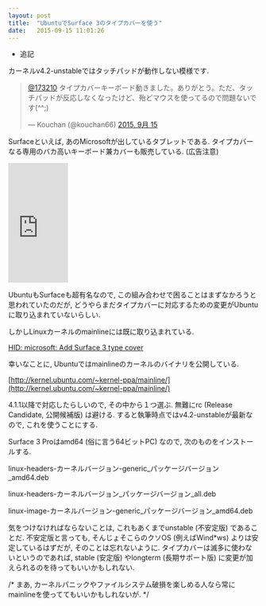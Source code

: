 ```yaml
---
layout: post
title:  "UbuntuでSurface 3のタイプカバーを使う"
date:   2015-09-15 11:01:26
---
```


* 追記

カーネルv4.2-unstableではタッチパッドが動作しない模様です.

<blockquote class="twitter-tweet" lang="ja"><p lang="ja" dir="ltr"><a href="https://twitter.com/173210">@173210</a> タイプカバーキーボード動きました。ありがとう。ただ、タッチパッドが反応しなくなったけど、殆どマウスを使ってるので問題ないです(^^;)</p>&mdash; Kouchan (@kouchan66) <a href="https://twitter.com/kouchan66/status/643630035929174016">2015, 9月 15</a></blockquote>
<script async src="//platform.twitter.com/widgets.js" charset="utf-8"></script>


Surfaceといえば, あのMicrosoftが出しているタブレットである.
タイプカバーなる専用のバカ高いキーボード兼カバーも販売している. (広告注意)

<iframe src="https://rcm-fe.amazon-adsystem.com/e/cm?lt1=_blank&bc1=000000&IS2=1&bg1=FFFFFF&fc1=000000&lc1=0000FF&t=gps0d-22&o=9&p=8&l=as4&m=amazon&f=ifr&ref=ss_til&asins=B00KQ5ADFG" style="width:120px;height:240px;" scrolling="no" marginwidth="0" marginheight="0" frameborder="0"></iframe>

UbuntuもSurfaceも超有名なので, この組み合わせで困ることはまずなかろうと思われていたのだが,
どうやらまだタイプカバーに対応するための変更がUbuntuに取り込まれていないらしい.

しかしLinuxカーネルのmainlineには既に取り込まれている.

[HID: microsoft: Add Surface 3 type cover](http://kernel.ubuntu.com/git/ubuntu/linux.git/commit?id=0439de75d32c249bd9f5824ffd5e40c4c2109d77)

幸いなことに, Ubuntuではmainlineのカーネルのバイナリを公開している.

[http://kernel.ubuntu.com/~kernel-ppa/mainline/](http://kernel.ubuntu.com/~kernel-ppa/mainline/)

4.1.1以降で対応したらしいので, その中から１つ選ぶ. 無難にrc (Release Candidate,
公開候補版) は避ける. すると執筆時点ではv4.2-unstableが最新なので, これを使うことにする.

Surface 3 Proはamd64 (俗に言う64ビットPC) なので, 次のものをインストールする.

linux-headers-カーネルバージョン-generic\_パッケージバージョン\_amd64.deb

linux-headers-カーネルバージョン\_パッケージバージョン\_all.deb

linux-image-カーネルバージョン-generic\_パッケージバージョン\_amd64.deb

気をつけなければならないことは, これもあくまでunstable (不安定版) であることだ.
不安定版と言っても, そんじょそこらのクソOS (例えばWind*ws) よりは安定しているはずだが,
そのことは忘れないように. タイプカバーは滅多に使わないというのであれば, stable (安定版)
やlongterm (長期サポート版) に変更が加えられるのを待ってもいいかもしれない.

/* まあ, カーネルパニックやファイルシステム破損を楽しめる人なら常にmainlineを使っててもいいかもしれないが. */
